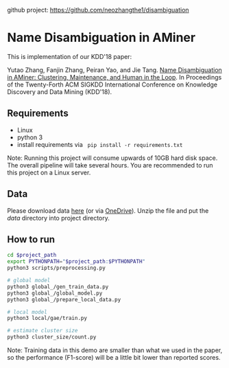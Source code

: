 <!--
 * @Author: your name
 * @Date: 2021-05-14 01:49:23
 * @LastEditTime: 2021-05-14 02:22:25
 * @LastEditors: Please set LastEditors
 * @Description: In User Settings Edit
 * @FilePath: /AttentionBasedNameDisambiguation/Adaltion/TripletLossAdaltion/readme.md
-->


github project: https://github.com/neozhangthe1/disambiguation




Name Disambiguation in AMiner
============
This is implementation of our KDD'18 paper:

Yutao Zhang, Fanjin Zhang, Peiran Yao, and Jie Tang. [Name Disambiguation in AMiner: Clustering, Maintenance, and Human in the Loop](http://keg.cs.tsinghua.edu.cn/jietang/publications/kdd18_yutao-AMiner-Name-Disambiguation.pdf). In Proceedings of the Twenty-Forth ACM SIGKDD International Conference on Knowledge Discovery and Data Mining (KDD'18).

## Requirements
- Linux
- python 3
- install requirements via ```
pip install -r requirements.txt``` 

Note: Running this project will consume upwards of 10GB hard disk space. The overall pipeline will take several hours. You are recommended to run this project on a Linux server.

## Data
Please download data [here](https://static.aminer.cn/misc/na-data-kdd18.zip) (or via [OneDrive](https://1drv.ms/u/s!AjyjU4F_oXtllmRV9aFPN1bpkEBY)). Unzip the file and put the _data_ directory into project directory.

## How to run
```bash
cd $project_path
export PYTHONPATH="$project_path:$PYTHONPATH"
python3 scripts/preprocessing.py

# global model
python3 global_/gen_train_data.py
python3 global_/global_model.py
python3 global_/prepare_local_data.py

# local model
python3 local/gae/train.py

# estimate cluster size
python3 cluster_size/count.py
```
Note: Training data in this demo are smaller than what we used in the paper, so the performance (F1-score) will be a little bit lower than reported scores.